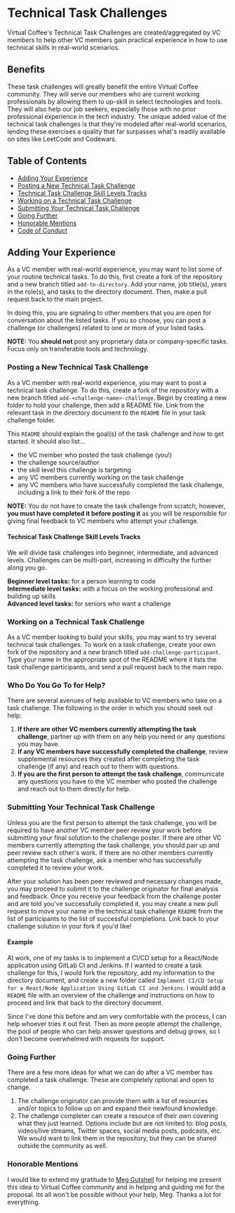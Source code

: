 # Technical Task Challenges

Virtual Coffee's Technical Task Challenges are created/aggregated by VC members to help other VC members gain practical experience in how to use technical skills in real-world scenarios.

## Benefits

These task challenges will greatly benefit the entire Virtual Coffee community. They will serve our members who are current working professionals by allowing them to up-skill in select technologies and tools. They will also help our job seekers, especially those with no prior professional experience in the tech industry. The unique added value of the technical task challenges is that they're modeled after real-world scenarios, lending these exercises a quality that far surpasses what's readily available on sites like LeetCode and Codewars.

## Table of Contents

- [Adding Your Experience](#adding-your-experience)
- [Posting a New Technical Task Challenge](#posting-a-new-technical-task-challenge)
- [Technical Task Challenge Skill Levels Tracks](#technical-task-challenge-skill-levels-tracks)
- [Working on a Technical Task Challenge](#working-on-a-technical-task-challenge)
- [Submitting Your Technical Task Challenge](#submitting-your-technical-task-challenge)
- [Going Further](#going-further)
- [Honorable Mentions](#honorable-mentions)
- [Code of Conduct](./CODE_OF_CONDUCT.md)

## Adding Your Experience

As a VC member with real-world experience, you may want to list some of your routine technical tasks. To do this, first create a fork of the repository and a new branch titled `add-to-directory`. Add your name, job title(s), years in the role(s), and tasks to the directory document. Then, make a pull request back to the main project.

In doing this, you are signaling to other members that you are open for conversation about the listed tasks. If you so choose, you can post a challenge (or challenges) related to one or more of your listed tasks.

**NOTE:** You **should not** post any proprietary data or company-specific tasks. Focus only on transferable tools and technology.

### Posting a New Technical Task Challenge

As a VC member with real-world experience, you may want to post a technical task challenge. To do this, create a fork of the repository with a new branch titled `add-<challenge-name>-challenge`. Begin by creating a new folder to hold your challenge, then add a README file. Link from the relevant task in the directory document to the `README` file in your task challenge folder.

This `README` should explain the goal(s) of the task challenge and how to get started. It should also list…

- the VC member who posted the task challenge (you!)
- the challenge source/author
- the skill level this challenge is targeting
- any VC members currently working on the task challenge
- any VC members who have successfully completed the task challenge, including a link to their fork of the repo

**NOTE:** You do not have to create the task challenge from scratch, however, **you must have completed it before posting it** as you will be responsible for giving final feedback to VC members who attempt your challenge.

#### Technical Task Challenge Skill Levels Tracks

We will divide task challenges into beginner, intermediate, and advanced levels. Challenges can be multi-part, increasing in difficulty the further along you go.

**Beginner level tasks:** for a person learning to code <br />
**Intermediate level tasks:** with a focus on the working professional and building up skills <br />
**Advanced level tasks:** for seniors who want a challenge

### Working on a Technical Task Challenge

As a VC member looking to build your skills, you may want to try several technical task challenges. To work on a task challenge, create your own fork of the repository and a new branch titled `add-challenge-participant`. Type your name in the appropriate spot of the README where it lists the task challenge participants, and send a pull request back to the main repo.

### Who Do You Go To for Help?

There are several avenues of help available to VC members who take on a task challenge. The following in the order in which you should seek out help:

1. **If there are other VC members currently attempting the task challenge**, partner up with them on any help you need or any questions you may have.
2. **If any VC members have successfully completed the challenge**, review supplemental resources they created after completing the task challenge (if any) and reach out to them with questions.
3. **If you are the first person to attempt the task challenge**, communicate any questions you have to the VC member who posted the challenge and reach out to them directly for help.

### Submitting Your Technical Task Challenge

Unless you are the first person to attempt the task challenge, you will be required to have another VC member peer review your work before submitting your final solution to the challenge poster. If there are other VC members currently attempting the task challenge, you should pair up and peer review each other's work. If there are no other members currently attempting the task challenge, ask a member who has successfully completed it to review your work.

After your solution has been peer reviewed and necessary changes made, you may proceed to submit it to the challenge originator for final analysis and feedback. Once you receive your feedback from the challenge poster and are told you've successfully completed it, you may create a new pull request to move your name in the technical task challenge `README` from the list of participants to the list of successful completions. Link back to your challenge solution in your fork if you'd like!

#### Example

At work, one of my tasks is to implement a CI/CD setup for a React/Node application using GitLab CI and Jenkins. If I wanted to create a task challenge for this, I would fork the repository, add my information to the directory document, and create a new folder called `Implement CI/CD Setup for a React/Node Application Using GitLab CI and Jenkins`. I would add a `README` file with an overview of the challenge and instructions on how to proceed and link that back to the directory document.

Since I've done this before and am very comfortable with the process, I can help whoever tries it out first. Then as more people attempt the challenge, the pool of people who can help answer questions and debug grows, so I don't become overwhelmed with requests for support.

### Going Further

There are a few more ideas for what we can do after a VC member has completed a task challenge. These are completely optional and open to change.

1. The challenge originator can provide them with a list of resources and/or topics to follow up on and expand their newfound knowledge.
2. The challenge completer can create a resource of their own covering what they just learned. Options include but are not limited to: blog posts, videos/live streams, Twitter spaces, social media posts, podcasts, etc. We would want to link them in the repository, but they can be shared outside the community as well.

### Honorable Mentions

I would like to extend my gratitude to [Meg Gutshell](https://github.com/meg-gutshall) for helping me present this idea to Virtual Coffee community and in helping and guiding me for the proposal. Its all won't be possible without your help, Meg. Thanks a lot for everything.
